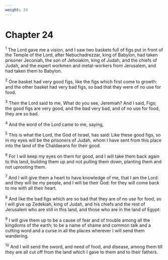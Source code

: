 ```yaml
---
weight: 24
---
```


# Chapter 24

<sup>1</sup> The Lord gave me a vision, and I saw two baskets full of figs put in front of the Temple of the Lord, after Nebuchadrezzar, king of Babylon, had taken prisoner Jeconiah, the son of Jehoiakim, king of Judah, and the chiefs of Judah, and the expert workmen and metal-workers from Jerusalem, and had taken them to Babylon. 

<sup>2</sup> One basket had very good figs, like the figs which first come to growth: and the other basket had very bad figs, so bad that they were of no use for food. 

<sup>3</sup> Then the Lord said to me, What do you see, Jeremiah? And I said, Figs; the good figs are very good, and the bad very bad, and of no use for food, they are so bad. 

<sup>4</sup> And the word of the Lord came to me, saying, 

<sup>5</sup> This is what the Lord, the God of Israel, has said: Like these good figs, so in my eyes will be the prisoners of Judah, whom I have sent from this place into the land of the Chaldaeans for their good. 

<sup>6</sup> For I will keep my eyes on them for good, and I will take them back again to this land, building them up and not pulling them down, planting them and not uprooting them. 

<sup>7</sup> And I will give them a heart to have knowledge of me, that I am the Lord: and they will be my people, and I will be their God: for they will come back to me with all their heart. 

<sup>8</sup> And like the bad figs which are so bad that they are of no use for food, so I will give up Zedekiah, king of Judah, and his chiefs and the rest of Jerusalem who are still in this land, and those who are in the land of Egypt: 

<sup>9</sup> I will give them up to be a cause of fear and of trouble among all the kingdoms of the earth; to be a name of shame and common talk and a cutting word and a curse in all the places wherever I will send them wandering. 

<sup>10</sup> And I will send the sword, and need of food, and disease, among them till they are all cut off from the land which I gave to them and to their fathers. 



